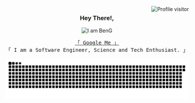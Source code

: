 <a href="https://komarev.com/ghpvc/?username=BenjaminNechicattu">
  <img align="right" src="https://komarev.com/ghpvc/?username=BenjaminNechicattu&label=Visitors&color=0e75b6&style=flat" alt="Profile visitor" />
</a>



<!-- Intro  -->
<h3 align="center">
     Hey There!,
</h3> 
<p align="center">
   <img src="https://readme-typing-svg.demolab.com?font=Ubuntu&weight=900&size=32&pause=500&color=A181F6&random=false&width=435&lines=I+am+Benjamin+G+Nechicattu;You+can+call+me+BenG" alt="I am BenG">
<p>

<p align="center"> 
  <samp>
    <a href="https://www.google.com/search?q=Benjamin+Nechicattu">「 Google Me 」</a>
    <br>
    「 I am a Software Engineer, Science and Tech Enthusiast. 」
    <br>

  </samp>
</p>


![git_prog](https://github.com/BenjaminNechicattu/BenjaminNechicattu/blob/main/github-user-contribution.svg)

